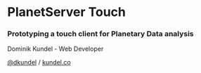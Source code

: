 
# PlanetServer Touch
### Prototyping a touch client for Planetary Data analysis

Dominik Kundel - Web Developer

[@dkundel](http://twitter.com/dkundel) / [kundel.co](http://kundel.co)

<!-- <span class="mega-octicon octicon-mark-github"></span> -->